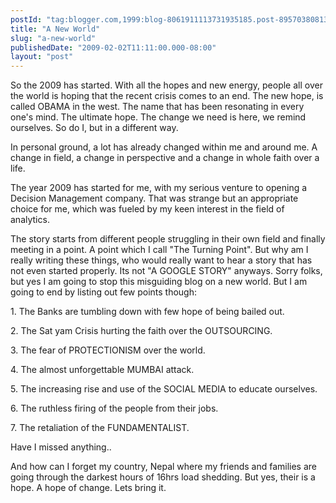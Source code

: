 ```yaml
---
postId: "tag:blogger.com,1999:blog-8061911113731935185.post-8957038081302253974"
title: "A New World"
slug: "a-new-world"
publishedDate: "2009-02-02T11:11:00.000-08:00"
layout: "post"
---
```


So the 2009 has started. With all the hopes and new energy, people all over
the world is hoping that the recent crisis comes to an end. The new hope, is
called OBAMA in the west. The name that has been resonating in every one's
mind. The ultimate hope. The change we need is here, we remind ourselves. So
do I, but in a different way.  
  
In personal ground, a lot has already changed within me and around me. A
change in field, a change in perspective and a change in whole faith over a
life.  
  
The year 2009 has started for me, with my serious venture to opening a
Decision Management company. That was strange but an appropriate choice for
me, which was fueled by my keen interest in the field of analytics.  
  
The story starts from different people struggling in their own field and
finally meeting in a point. A point which I call "The Turning Point". But why
am I really writing these things, who would really want to hear a story that
has not even started properly. Its not "A GOOGLE STORY" anyways. Sorry folks,
but yes I am going to stop this misguiding blog on a new world. But I am going
to end by listing out few points though:  
  
1\. The Banks are tumbling down with few hope of being bailed out.  
  
2\. The Sat yam Crisis hurting the faith over the OUTSOURCING.  
  
3\. The fear of PROTECTIONISM over the world.  
  
4\. The almost unforgettable MUMBAI attack.  
  
5\. The increasing rise and use of the SOCIAL MEDIA to educate ourselves.  
  
6\. The ruthless firing of the people from their jobs.  
  
7\. The retaliation of the FUNDAMENTALIST.  
  
Have I missed anything..  
  
And how can I forget my country, Nepal where my friends and families are going
through the darkest hours of 16hrs load shedding. But yes, their is a hope. A
hope of change. Lets bring it.

